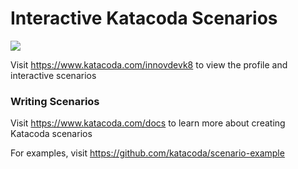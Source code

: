 # Interactive Katacoda Scenarios

[![](http://shields.katacoda.com/katacoda/innovdevk8/count.svg)](https://www.katacoda.com/innovdevk8 "Get your profile on Katacoda.com")

Visit https://www.katacoda.com/innovdevk8 to view the profile and interactive scenarios

### Writing Scenarios
Visit https://www.katacoda.com/docs to learn more about creating Katacoda scenarios

For examples, visit https://github.com/katacoda/scenario-example
